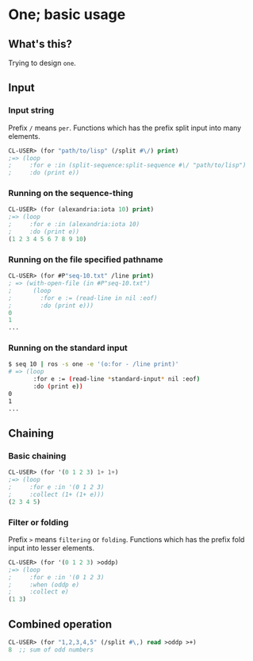 # One; basic usage

## What's this?

Trying to design `one`.

## Input

### Input string

Prefix `/` means `per`. Functions which has the prefix split input into many elements.

```lisp
CL-USER> (for "path/to/lisp" (/split #\/) print)
;=> (loop
;     :for e :in (split-sequence:split-sequence #\/ "path/to/lisp")
;     :do (print e))
```

### Running on the sequence-thing

```lisp
CL-USER> (for (alexandria:iota 10) print)
;=> (loop
;     :for e :in (alexandria:iota 10)
;     :do (print e))
(1 2 3 4 5 6 7 8 9 10)
```

### Running on the file specified pathname

```lisp
CL-USER> (for #P"seq-10.txt" /line print)
; => (with-open-file (in #P"seq-10.txt")
;      (loop
;        :for e := (read-line in nil :eof)
;        :do (print e)))
0
1
...
```

### Running on the standard input

```sh
$ seq 10 | ros -s one -e '(o:for - /line print)'
# => (loop
       :for e := (read-line *standard-input* nil :eof)
       :do (print e))
0
1
...
```

## Chaining

### Basic chaining

```lisp
CL-USER> (for '(0 1 2 3) 1+ 1+)
;=> (loop
;     :for e :in '(0 1 2 3)
;     :collect (1+ (1+ e)))
(2 3 4 5)
```

### Filter or folding

Prefix `>` means `filtering` or `folding`. Functions which has the prefix fold input into lesser elements.

```lisp
CL-USER> (for '(0 1 2 3) >oddp)
;=> (loop
;     :for e :in '(0 1 2 3)
;     :when (oddp e)
;     :collect e)
(1 3)
```

## Combined operation

```lisp
CL-USER> (for "1,2,3,4,5" (/split #\,) read >oddp >+)
8  ;; sum of odd numbers
```
